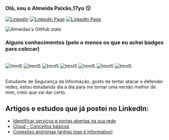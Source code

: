 ### Olá, sou o Almeida Paixão,17yo 😗

[![LinkedIn](https://img.shields.io/badge/LinkedIn-0077B5?style=for-the-badge&logo=linkedin&logoColor=white)](https://www.linkedin.com/in/almeidapaixao/)
[![LinkedIn Page](https://img.shields.io/badge/LinkedIn-0077B5?style=for-the-badge&logo=linkedin&logoColor=white)](https://www.linkedin.com/company/we-are-all-script-kiddies)
[![LinkedIn Page](https://img.shields.io/badge/Discord-7289DA?style=for-the-badge&logo=discord&logoColor=white)](whiterosedojaguaré#2504)

![Almeidas's GitHub stats](https://github-readme-stats.vercel.app/api?username=paixaoalmeida&show_icons=true&theme=radical)

### Alguns conhecimentos (pelo o menos os que eu achei badges para colocar)

<div style="display: inline_block"><br/>
  <img align="center" alt="html5" src="https://img.shields.io/badge/Shell_Script-121011?style=for-the-badge&logo=gnu-bash&logoColor=white" />
  <img align="center" alt="html5" src="https://img.shields.io/badge/Microsoft_Azure-0089D6?style=for-the-badge&logo=microsoft-azure&logoColor=white" />
  <img align="center" alt="html5" src="https://img.shields.io/badge/Windows-0078D6?style=for-the-badge&logo=windows&logoColor=white" />
  <img align="center" alt="html5" src="https://img.shields.io/badge/Tails%20-56347C?&style=for-the-badge&logo=tails&logoColor=white" />
  <img align="center" alt="html5" src="https://img.shields.io/badge/Ubuntu-E95420?style=for-the-badge&logo=ubuntu&logoColor=white" />
  <img align="center" alt="html5" src="https://img.shields.io/badge/Linux_Mint-87CF3E?style=for-the-badge&logo=linux-mint&logoColor=white" />
  <img align="center" alt="html5" src="https://aleen42.github.io/badges/src/photoshop.svg" />
</div><br/>

Estudante de Segurança da Informação, gosto de tentar atacar e defender redes, estou estudando dia a dia para me tornar uma versão melhor
de mim, creio que vai dar certo.

## Artigos e estudos que já postei no LinkedIn:
- [Identificar serviços e portas abertas na sua rede](https://www.linkedin.com/posts/almeidapaixao_portas-tcp-ip-e-servi%C3%A7os-rodando-nelas-activity-6912363333123731456-FyiV?utm_source=linkedin_share&utm_medium=member_desktop_web)<br/>
- [Cloud - Conceitos básicos](https://www.linkedin.com/posts/almeidapaixao_cloud-conceitos-b%C3%A1sicos-activity-6863805040289816576-6R-3?utm_source=linkedin_share&utm_medium=member_desktop_web)<br/>
- [Conexões anônimas (antigo mas é informativo)](https://www.linkedin.com/posts/almeidapaixao_%C3%A9-poss%C3%ADvel-ficar-eou-se-manter-an%C3%B4nimo-na-activity-6843327329608056832-0eKd?utm_source=linkedin_share&utm_medium=member_desktop_web)<br/>


